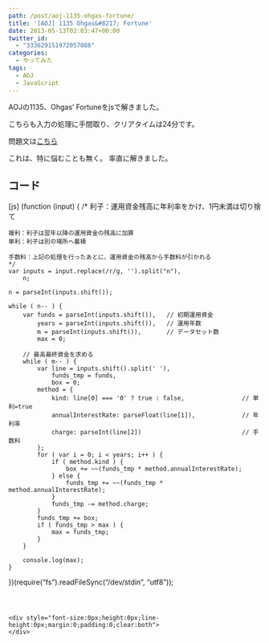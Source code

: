 ```yaml
---
path: /post/aoj-1135-ohgas-fortune/
title: '[AOJ] 1135 Ohgas&#8217; Fortune'
date: 2013-05-13T02:03:47+00:00
twitter_id:
  - "333629151972057088"
categories:
  - やってみた
tags:
  - AOJ
  - JavaScript
---
```

AOJの1135、Ohgas&#8217; Fortuneをjsで解きました。
  
こちらも入力の処理に手間取り、クリアタイムは24分です。

問題文は[こちら](http://judge.u-aizu.ac.jp/onlinejudge/description.jsp?id=1135&lang=jp)



<!--more-->



これは、特に悩むことも無く。 率直に解きました。

コード
----------------------------------------


\[js\] (function (input) { /* 利子：運用資金残高に年利率をかけ、1円未満は切り捨て

    複利：利子は翌年以降の運用資金の残高に加算
    単利：利子は別の場所へ蓄積
    
    手数料：上記の処理を行ったあとに、運用資金の残高から手数料が引かれる
    */
    var inputs = input.replace(/r/g, '').split("n"),
        n;
    
    n = parseInt(inputs.shift());
    
    while ( n-- ) {
        var funds = parseInt(inputs.shift()),   // 初期運用資金
            years = parseInt(inputs.shift()),   // 運用年数
            m = parseInt(inputs.shift()),       // データセット数
            max = 0;
    
        // 最高最終資金を求める
        while ( m-- ) {
            var line = inputs.shift().split(' '),
                funds_tmp = funds,
                box = 0;
            method = {
                kind: line[0] === '0' ? true : false,                // 単利=true
                annualInterestRate: parseFloat(line[1]),             // 年利率
                charge: parseInt(line[2])                            // 手数料
            };
            for ( var i = 0; i < years; i++ ) {
                if ( method.kind ) {
                    box += ~~(funds_tmp * method.annualInterestRate);
                } else {
                    funds_tmp += ~~(funds_tmp * method.annualInterestRate);
                }
                funds_tmp -= method.charge;
            }
            funds_tmp += box;
            if ( funds_tmp > max ) {
                max = funds_tmp;
            }
        }
    
        console.log(max);
    }
    

})(require(&#8220;fs&#8221;).readFileSync(&#8220;/dev/stdin&#8221;, &#8220;utf8&#8221;)); 
```



<div style="font-size:0px;height:0px;line-height:0px;margin:0;padding:0;clear:both">
</div>